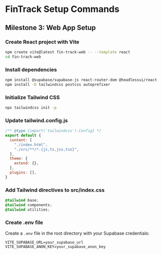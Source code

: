 # FinTrack Setup Commands

## Milestone 3: Web App Setup

### Create React project with Vite
```bash
npm create vite@latest fin-track-web -- --template react
cd fin-track-web
```

### Install dependencies
```bash
npm install @supabase/supabase-js react-router-dom @headlessui/react
npm install -D tailwindcss postcss autoprefixer
```

### Initialize Tailwind CSS
```bash
npx tailwindcss init -p
```

### Update tailwind.config.js
```javascript
/** @type {import('tailwindcss').Config} */
export default {
  content: [
    "./index.html",
    "./src/**/*.{js,ts,jsx,tsx}",
  ],
  theme: {
    extend: {},
  },
  plugins: [],
}
```

### Add Tailwind directives to src/index.css
```css
@tailwind base;
@tailwind components;
@tailwind utilities;
```

### Create .env file
Create a `.env` file in the root directory with your Supabase credentials:
```
VITE_SUPABASE_URL=your_supabase_url
VITE_SUPABASE_ANON_KEY=your_supabase_anon_key
```
